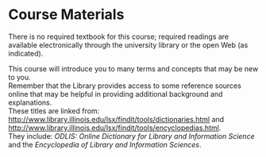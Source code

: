 # Course Materials
There is no required textbook for this course; required readings are available electronically through the university library or the open Web (as indicated).   

This course will introduce you to many terms and concepts that may be new to you.  
Remember that the Library provides access to some reference sources online that may be helpful in providing additional 
background and explanations.  
These titles are linked from: <http://www.library.illinois.edu/lsx/findit/tools/dictionaries.html> and <http://www.library.illinois.edu/lsx/findit/tools/encyclopedias.html>.   
They include: *ODLIS: Online Dictionary for Library and Information Science* and 
the *Encyclopedia of Library and Information Sciences*.   

